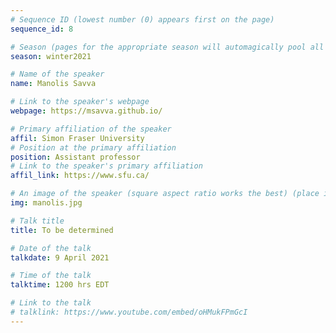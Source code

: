 ```yaml
---
# Sequence ID (lowest number (0) appears first on the page)
sequence_id: 8

# Season (pages for the appropriate season will automagically pool all speakers that gave a talk in the season)
season: winter2021

# Name of the speaker
name: Manolis Savva

# Link to the speaker's webpage
webpage: https://msavva.github.io/

# Primary affiliation of the speaker
affil: Simon Fraser University
# Position at the primary affiliation
position: Assistant professor
# Link to the speaker's primary affiliation
affil_link: https://www.sfu.ca/

# An image of the speaker (square aspect ratio works the best) (place in the `assets/img/speakers` directory)
img: manolis.jpg

# Talk title
title: To be determined

# Date of the talk
talkdate: 9 April 2021

# Time of the talk
talktime: 1200 hrs EDT

# Link to the talk
# talklink: https://www.youtube.com/embed/oHMukFPmGcI
---
```


<!-- Whatever you write below will be disregarded -->
